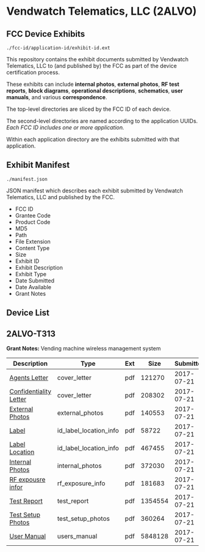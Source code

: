 # Vendwatch Telematics, LLC (2ALVO)
## FCC Device Exhibits

```
./fcc-id/application-id/exhibit-id.ext
```

This repository contains the exhibit documents submitted by Vendwatch Telematics, LLC to (and published by) the FCC as part of the device certification process.

These exhibits can include **internal photos**, **external photos**, **RF test reports**, **block diagrams**, **operational descriptions**, **schematics**, **user manuals**, and various **correspondence**.

The top-level directories are sliced by the FCC ID of each device.

The second-level directories are named according to the application UUIDs. *Each FCC ID includes one or more application.*

Within each application directory are the exhibits submitted with that application. 

## Exhibit Manifest

```
./manifest.json
```

JSON manifest which describes each exhibit submitted by Vendwatch Telematics, LLC and published by the FCC.

- FCC ID
- Grantee Code
- Product Code
- MD5
- Path
- File Extension
- Content Type
- Size
- Exhibit ID
- Exhibit Description
- Exhibit Type
- Date Submitted
- Date Available
- Grant Notes

## Device List
## 2ALVO-T313
**Grant Notes:** Vending machine wireless management system

| Description | Type | Ext | Size | Submitted | Available |
| ----------- | ---- | --- | ---- | --------- | --------- |
| [Agents Letter](2ALVO-T313/5df79c66cf1a7fac90a67e0a5632b748/3476414.pdf) | cover_letter | pdf | 121270 | 2017-07-21 | 2017-07-21 |
| [Confidentiality Letter](2ALVO-T313/5df79c66cf1a7fac90a67e0a5632b748/3476415.pdf) | cover_letter | pdf | 208302 | 2017-07-21 | 2017-07-21 |
| [External Photos](2ALVO-T313/5df79c66cf1a7fac90a67e0a5632b748/3476408.pdf) | external_photos | pdf | 140553 | 2017-07-21 | 2017-07-21 |
| [Label](2ALVO-T313/5df79c66cf1a7fac90a67e0a5632b748/3476404.pdf) | id_label_location_info | pdf | 58722 | 2017-07-21 | 2017-07-21 |
| [Label Location](2ALVO-T313/5df79c66cf1a7fac90a67e0a5632b748/3476405.pdf) | id_label_location_info | pdf | 467455 | 2017-07-21 | 2017-07-21 |
| [Internal Photos](2ALVO-T313/5df79c66cf1a7fac90a67e0a5632b748/3476409.pdf) | internal_photos | pdf | 372030 | 2017-07-21 | 2017-07-21 |
| [RF expousre infor](2ALVO-T313/5df79c66cf1a7fac90a67e0a5632b748/3476413.pdf) | rf_exposure_info | pdf | 181683 | 2017-07-21 | 2017-07-21 |
| [Test Report](2ALVO-T313/5df79c66cf1a7fac90a67e0a5632b748/3476410.pdf) | test_report | pdf | 1354554 | 2017-07-21 | 2017-07-21 |
| [Test Setup Photos](2ALVO-T313/5df79c66cf1a7fac90a67e0a5632b748/3476411.pdf) | test_setup_photos | pdf | 360264 | 2017-07-21 | 2017-07-21 |
| [User Manual](2ALVO-T313/5df79c66cf1a7fac90a67e0a5632b748/3476418.pdf) | users_manual | pdf | 5848128 | 2017-07-21 | 2017-07-21 |
